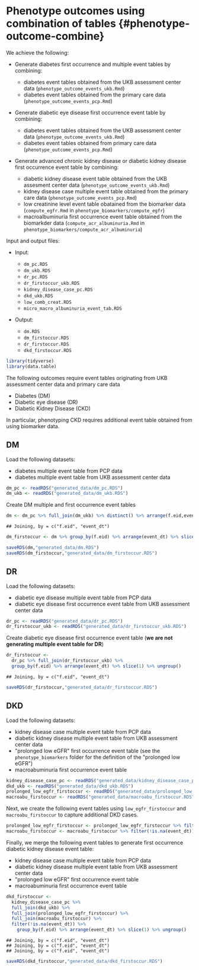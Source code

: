 # Phenotype outcomes using combination of tables {#phenotype-outcome-combine}

We achieve the following:

- Generate diabetes first occurrence and multiple event tables by combining:
  - diabetes event tables obtained from the UKB assessment center data (`phenotype_outcome_events_ukb.Rmd`)
  - diabetes event tables obtained from the primary care data (`phenotype_outcome_events_pcp.Rmd`)
  
- Generate diabetic eye disease first occurrence event table by combining:
  - diabetes event tables obtained from the UKB assessment center data  (`phenotype_outcome_events_ukb.Rmd`)
  - diabetes event tables obtained from primary care data (`phenotype_outcome_events_pcp.Rmd`)
  
- Generate advanced chronic kidney disease or diabetic kidney disease first occurrence event table by combining:
  - diabetic kidney disease event table obtained from the UKB assesment center data (`phenotype_outcome_events_ukb.Rmd`)
  - kidney disease case multiple event table obtained from the primary care data (`phenotype_outcome_events_pcp.Rmd`)
  - low creatinine level event table obatained from the biomarker data (`compute_egfr.Rmd` in `phenotype_biomarkers/compute_egfr`)
  - macroalbuminuria first occurrence event table obtained from the biomarkder data (`compute_acr_albuminuria.Rmd` in `phenotype_biomarkers/compute_acr_albuminuria`)
  
Input and output files:

- Input:

   - `dm_pc.RDS`
   - `dm_ukb.RDS`
   - `dr_pc.RDS`
   - `dr_firstoccur_ukb.RDS`
   - `kidney_disease_case_pc.RDS`
   - `dkd_ukb.RDS`
   - `low_comb_creat.RDS`
   - `micro_macro_albuminuria_event_tab.RDS`
  
- Output:

  - `dm.RDS`
  - `dm_firstoccur.RDS`
  - `dr_firstoccur.RDS`
  - `dkd_firstoccur.RDS`
  



```r
library(tidyverse)
library(data.table)
```

The following outcomes require event tables originating from UKB assessment center data and primary care data 

- Diabetes (DM)
- Diabetic eye disease (DR)
- Diabetic Kidney Disease (CKD)

In particular, phenotyping CKD requires additional event table obtained from using biomarker data.

## DM

Load the following datasets:

- diabetes multiple event table from PCP data
- diabetes multiple event table from UKB assessment center data


```r
dm_pc <- readRDS("generated_data/dm_pc.RDS")
dm_ukb <- readRDS("generated_data/dm_ukb.RDS")
```

Create DM multiple and first occurrence event tables

```r
dm <- dm_pc %>% full_join(dm_ukb) %>% distinct() %>% arrange(f.eid,event_dt)
```

```
## Joining, by = c("f.eid", "event_dt")
```

```r
dm_firstoccur <- dm %>% group_by(f.eid) %>% arrange(event_dt) %>% slice(1) %>% ungroup()
```


```r
saveRDS(dm,"generated_data/dm.RDS")
saveRDS(dm_firstoccur,"generated_data/dm_firstoccur.RDS")
```

## DR

Load the following datasets:

- diabetic eye disease multiple event table from PCP data
- diabetic eye disease first occurrence event table from UKB assessment center data


```r
dr_pc <- readRDS("generated_data/dr_pc.RDS")
dr_firstoccur_ukb <- readRDS("generated_data/dr_firstoccur_ukb.RDS")
```

Create diabetic eye disease first occurrence event table (**we are not generating multiple event table for DR**)

```r
dr_firstoccur <- 
  dr_pc %>% full_join(dr_firstoccur_ukb) %>% 
  group_by(f.eid) %>% arrange(event_dt) %>% slice(1) %>% ungroup() 
```

```
## Joining, by = c("f.eid", "event_dt")
```


```r
saveRDS(dr_firstoccur,"generated_data/dr_firstoccur.RDS")
```

## DKD

Load the following datasets:

- kidney disease case multiple event table from PCP data
- diabetic kidney disease multiple event table from UKB assessment center data
- "prolonged low eGFR" first occurrence event table (see the `phenotype_biomarkers` folder for the definition of the "prolonged low eGFR")
- macroabuminuria first occurrence event table


```r
kidney_disease_case_pc <- readRDS("generated_data/kidney_disease_case_pc.RDS")
dkd_ukb <- readRDS("generated_data/dkd_ukb.RDS")
prolonged_low_egfr_firstoccur <- readRDS("generated_data/prolonged_low_egfr_firstoccur.RDS")
macroabu_firstoccur <- readRDS("generated_data/macroabu_firstoccur.RDS")
```

Next, we create the following event tables using `low_egfr_firstoccur` and `macroabu_firstoccur` to capture additional DKD cases.

```r
prolonged_low_egfr_firstoccur <- prolonged_low_egfr_firstoccur %>% filter(!is.na(event_dt))
macroabu_firstoccur <- macroabu_firstoccur %>% filter(!is.na(event_dt)) %>% select(f.eid,event_dt)
```

Finally, we merge the following event tables to generate first occurrence diabetic kidney disease event table:

- kidney disease case multiple event table from PCP data
- diabetic kidney disease multiple event table from UKB assessment center data
- "prolonged low eGFR" first occurrence event table
- macroabuminuria first occurrence event table


```r
dkd_firstoccur <- 
  kidney_disease_case_pc %>% 
  full_join(dkd_ukb) %>%
  full_join(prolonged_low_egfr_firstoccur) %>%
  full_join(macroabu_firstoccur) %>%
  filter(!is.na(event_dt)) %>% 
    group_by(f.eid) %>% arrange(event_dt) %>% slice(1) %>% ungroup()
```

```
## Joining, by = c("f.eid", "event_dt")
## Joining, by = c("f.eid", "event_dt")
## Joining, by = c("f.eid", "event_dt")
```


```r
saveRDS(dkd_firstoccur,"generated_data/dkd_firstoccur.RDS")
```
